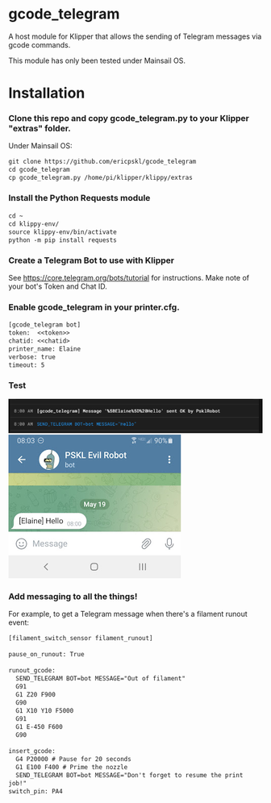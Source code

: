 # gcode_telegram
A host module for Klipper that allows the sending of Telegram messages via gcode commands.  

This module has only been tested under Mainsail OS.  

# Installation

### Clone this repo and copy gcode_telegram.py to your Klipper "extras" folder.  
Under Mainsail OS:

```
git clone https://github.com/ericpskl/gcode_telegram
cd gcode_telegram
cp gcode_telegram.py /home/pi/klipper/klippy/extras
```

### Install the Python Requests module

``` 
cd ~
cd klippy-env/
source klippy-env/bin/activate
python -m pip install requests
```

### Create a Telegram Bot to use with Klipper

See https://core.telegram.org/bots/tutorial for instructions.  Make note of your bot's Token and Chat ID.

### Enable gcode_telegram in your printer.cfg.  

```
[gcode_telegram bot]
token:  <<token>>
chatid: <<chatid>
printer_name: Elaine
verbose: true
timeout: 5
```

### Test

![gcode_command_test.png](gcode_command_test.png)
![telegram_message_received.png](telegram_message_received.png)

### Add messaging to all the things!

For example, to get a Telegram message when there's a filament runout event:


```
[filament_switch_sensor filament_runout]

pause_on_runout: True

runout_gcode:
  SEND_TELEGRAM BOT=bot MESSAGE="Out of filament"
  G91
  G1 Z20 F900
  G90
  G1 X10 Y10 F5000
  G91
  G1 E-450 F600
  G90

insert_gcode:
  G4 P20000 # Pause for 20 seconds
  G1 E100 F400 # Prime the nozzle
  SEND_TELEGRAM BOT=bot MESSAGE="Don't forget to resume the print job!"
switch_pin: PA4
```

